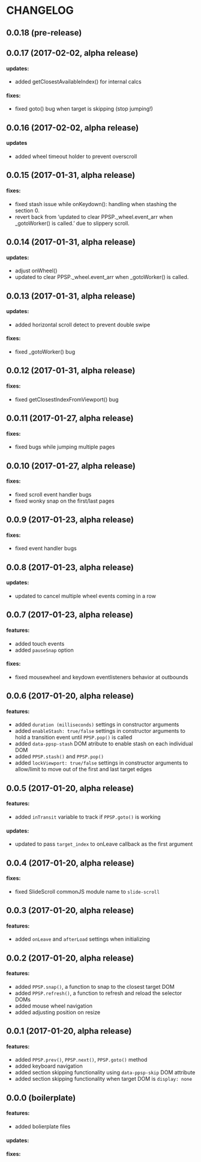 CHANGELOG
=========

## 0.0.18 (pre-release)

## 0.0.17 (2017-02-02, alpha release)

#### updates:
 - added getClosestAvailableIndex() for internal calcs

#### fixes:
 - fixed goto() bug when target is skipping (stop jumping!)

## 0.0.16 (2017-02-02, alpha release)

#### updates
 - added wheel timeout holder to prevent overscroll

## 0.0.15 (2017-01-31, alpha release)

#### fixes:
 - fixed stash issue while onKeydown(): handling when stashing the section 0.
 - revert back from ‘updated to clear PPSP._wheel.event_arr when _gotoWorker() is called.’ due to slippery scroll.

## 0.0.14 (2017-01-31, alpha release)

#### updates:
 - adjust onWheel()
 - updated to clear PPSP._wheel.event_arr when _gotoWorker() is called.

## 0.0.13 (2017-01-31, alpha release)

#### updates:
 - added horizontal scroll detect to prevent double swipe

#### fixes:
 - fixed _gotoWorker() bug

## 0.0.12 (2017-01-31, alpha release)

#### fixes:
 - fixed getClosestIndexFromViewport() bug

## 0.0.11 (2017-01-27, alpha release)

#### fixes:
 - fixed bugs while jumping multiple pages

## 0.0.10 (2017-01-27, alpha release)

#### fixes:
 - fixed scroll event handler bugs
 - fixed wonky snap on the first/last pages

## 0.0.9 (2017-01-23, alpha release)

#### fixes:
 - fixed event handler bugs

## 0.0.8 (2017-01-23, alpha release)

#### updates:
 - updated to cancel multiple wheel events coming in a row

## 0.0.7 (2017-01-23, alpha release)

#### features:
 - added touch events
 - added `pauseSnap` option

#### fixes:
 - fixed mousewheel and keydown eventlisteners behavior at outbounds

## 0.0.6 (2017-01-20, alpha release)

#### features:
 - added `duration (milliseconds)` settings in constructor arguments
 - added `enableStash: true/false` settings in constructor arguments to hold a transition event until `PPSP.pop()` is called
 - added `data-ppsp-stash` DOM atribute to enable stash on each individual DOM
 - added `PPSP.stash()` and `PPSP.pop()`
 - added `lockViewport: true/false` settings in constructor arguments to allow/limit to move out of the first and last target edges

## 0.0.5 (2017-01-20, alpha release)

#### features:
 - added `inTransit` variable to track if `PPSP.goto()` is working

#### updates:
 - updated to pass `target_index` to onLeave callback as the first argument

## 0.0.4 (2017-01-20, alpha release)

#### fixes:
 - fixed SlideScroll commonJS module name to `slide-scroll`

## 0.0.3 (2017-01-20, alpha release)

#### features:
 - added `onLeave` and `afterLoad` settings when initializing 

## 0.0.2 (2017-01-20, alpha release)

#### features:
 - added `PPSP.snap()`, a function to snap to the closest target DOM
 - added `PPSP.refresh()`, a function to refresh and reload the selector DOMs
 - added mouse wheel navigation
 - added adjusting position on resize

## 0.0.1 (2017-01-20, alpha release)

#### features:
 - added `PPSP.prev()`, `PPSP.next()`, `PPSP.goto()` method
 - added keyboard navigation
 - added section skipping functionality using `data-ppsp-skip` DOM attribute
 - added section skipping functionality when target DOM is `display: none`

## 0.0.0 (boilerplate)

#### features:
 - added bolierplate files

#### updates:

#### fixes:
